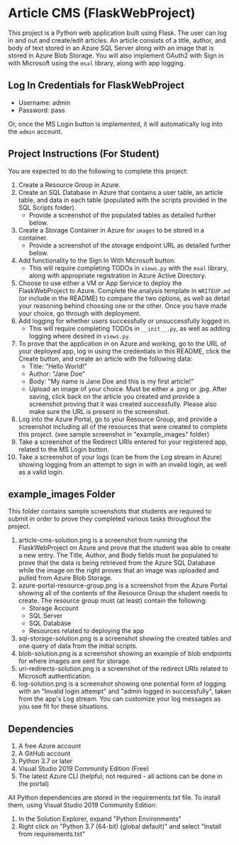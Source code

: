 # Article CMS (FlaskWebProject)

This project is a Python web application built using Flask. The user can log in and out and create/edit articles. An article consists of a title, author, and body of text stored in an Azure SQL Server along with an image that is stored in Azure Blob Storage. You will also implement OAuth2 with Sign in with Microsoft using the `msal` library, along with app logging.

## Log In Credentials for FlaskWebProject

- Username: admin
- Password: pass

Or, once the MS Login button is implemented, it will automatically log into the `admin` account.

## Project Instructions (For Student)

You are expected to do the following to complete this project:
1. Create a Resource Group in Azure.
2. Create an SQL Database in Azure that contains a user table, an article table, and data in each table (populated with the scripts provided in the SQL Scripts folder).
    - Provide a screenshot of the populated tables as detailed further below.
3. Create a Storage Container in Azure for `images` to be stored in a container.
    - Provide a screenshot of the storage endpoint URL as detailed further below.
4. Add functionality to the Sign In With Microsoft button. 
    - This will require completing TODOs in `views.py` with the `msal` library, along with appropriate registration in Azure Active Directory.
5. Choose to use either a VM or App Service to deploy the FlaskWebProject to Azure. Complete the analysis template in `WRITEUP.md` (or include in the README) to compare the two options, as well as detail your reasoning behind choosing one or the other. Once you have made your choice, go through with deployment.
6. Add logging for whether users successfully or unsuccessfully logged in.
    - This will require completing TODOs in `__init__.py`, as well as adding logging where desired in `views.py`.
7. To prove that the application in on Azure and working, go to the URL of your deployed app, log in using the credentials in this README, click the Create button, and create an article with the following data:
	- Title: "Hello World!"
	- Author: "Jane Doe"
	- Body: "My name is Jane Doe and this is my first article!"
	- Upload an image of your choice. Must be either a .png or .jpg.
   After saving, click back on the article you created and provide a screenshot proving that it was created successfully. Please also make sure the URL is present in the screenshot.
8. Log into the Azure Portal, go to your Resource Group, and provide a screenshot including all of the resources that were created to complete this project. (see sample screenshot in "example_images" folder)
9. Take a screenshot of the Redirect URIs entered for your registered app, related to the MS Login button.
10. Take a screenshot of your logs (can be from the Log stream in Azure) showing logging from an attempt to sign in with an invalid login, as well as a valid login.

## example_images Folder

This folder contains sample screenshots that students are required to submit in order to prove they completed various tasks throughout the project.

1. article-cms-solution.png is a screenshot from running the FlaskWebProject on Azure and prove that the student was able to create a new entry. The Title, Author, and Body fields must be populated to prove that the data is being retrieved from the Azure SQL Database while the image on the right proves that an image was uploaded and pulled from Azure Blob Storage.
2. azure-portal-resource-group.png is a screenshot from the Azure Portal showing all of the contents of the Resource Group the student needs to create. The resource group must (at least) contain the following:
	- Storage Account
	- SQL Server
	- SQL Database
	- Resources related to deploying the app
3. sql-storage-solution.png is a screenshot showing the created tables and one query of data from the initial scripts.
4. blob-solution.png is a screenshot showing an example of blob endpoints for where images are sent for storage.
5. uri-redirects-solution.png is a screenshot of the redirect URIs related to Microsoft authentication.
6. log-solution.png is a screenshot showing one potential form of logging with an "Invalid login attempt" and "admin logged in successfully", taken from the app's Log stream. You can customize your log messages as you see fit for these situations.

## Dependencies

1. A free Azure account
2. A GitHub account
3. Python 3.7 or later
4. Visual Studio 2019 Community Edition (Free)
5. The latest Azure CLI (helpful; not required - all actions can be done in the portal)

All Python dependencies are stored in the requirements.txt file. To install them, using Visual Studio 2019 Community Edition:
1. In the Solution Explorer, expand "Python Environments"
2. Right click on "Python 3.7 (64-bit) (global default)" and select "Install from requirements.txt"
